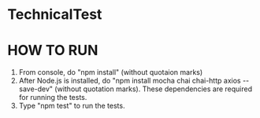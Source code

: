 # TechnicalTest

# HOW TO RUN
1. From console, do "npm install" (without quotaion marks)
2. After Node.js is installed, do "npm install mocha chai chai-http axios --save-dev" (without quotation marks). These dependencies are required for running the tests.
3. Type "npm test" to run the tests.